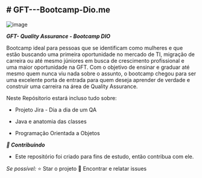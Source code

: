 <b><h2># GFT---Bootcamp-Dio.me</b></h2>

![image](https://user-images.githubusercontent.com/109695147/208995821-a89163f2-8f09-4c16-9cc8-cc4ec7e937ab.png) 

<b><i>GFT- Quality Assurance - Bootcamp DIO</b></i>

Bootcamp ideal para pessoas que se identificam como mulheres e que estão buscando uma primeira oportunidade no mercado de TI, migração de carreira ou até mesmo júniores em busca de crescimento profissional e uma maior oportunidade na GFT. Com o objetivo de ensinar e graduar até mesmo quem nunca viu nada sobre o assunto, o bootcamp chegou para ser uma excelente porta de entrada para quem deseja aprender de verdade e construir uma carreira na área de Quality Assurance.

Neste Repósitorio estará incluso tudo sobre:

- Projeto Jira - Dia a dia de um QA
- Java e anatomia das classes

- Programação Orientada a Objetos

<b><i>🤝 Contribuindo</b></i>
- Este repositório foi criado para fins de estudo, então contribua com ele.

<i>Se possível:</i>
⭐️ Star o projeto
🐛 Encontrar e relatar issues
